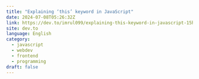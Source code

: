 ```yaml
---
title: "Explaining ‘this’ keyword in JavaScript"
date: 2024-07-08T05:26:32Z
link: https://dev.to/imrul099/explaining-this-keyword-in-javascript-15hm?utm_medium=RSS&utm_source=news.12bit.vn
site: dev.to
language: English
category:
  - javascript
  - webdev
  - frontend
  - programming
draft: false
---
```


